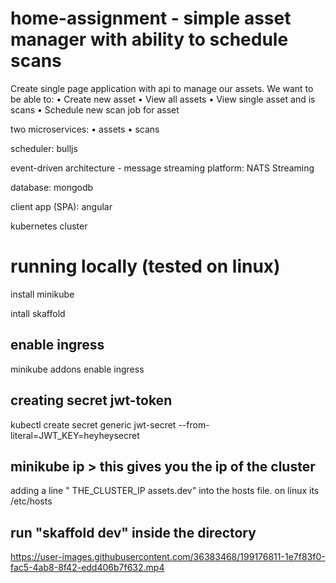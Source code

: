 # home-assignment - simple asset manager with ability to schedule scans

Create single page application with api to manage our assets.
We want to be able to:
    • Create new asset
    • View all assets
    • View single asset and is scans
    • Schedule new scan job for asset
    
two microservices:
    • assets
    • scans
    
scheduler: bulljs

event-driven architecture - message streaming platform: NATS Streaming

database: mongodb

client app (SPA): angular

kubernetes cluster

# running locally (tested on linux)

install minikube

intall skaffold

## enable ingress

minikube addons enable ingress
  
## creating secret jwt-token

kubectl create secret generic jwt-secret --from-literal=JWT_KEY=heyheysecret
  
## minikube ip > this gives you the ip of the cluster

adding a line " THE_CLUSTER_IP assets.dev" into the hosts file. on linux its /etc/hosts
  
## run "skaffold dev" inside the directory  
 


https://user-images.githubusercontent.com/36383468/199176811-1e7f83f0-fac5-4ab8-8f42-edd406b7f632.mp4


